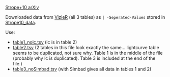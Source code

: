 [Strope+10 arXiv](https://ui.adsabs.harvard.edu/abs/2010AJ....140...34S/abstract)

Downloaded data from [VizieR](https://vizier.u-strasbg.fr/viz-bin/VizieR?-source=J/AJ/140/34) (all 3 tables) as `| -Seperated-Values` stored in [Strope10_data](/Strope10_data).

Use:
- [table1_nolc.tsv](Strope10_data/table1_nolc.tsv) (lc is in table 2)
- [table2.tsv](Strope10_data\table2.tsv) (2 tables in this file look exactly the same... lightcurve table seems to be duplicated, not sure why. Table 1 is in the middle of the file (probably why lc is duplicated). Table 3 is included at the end of the file.)
- [table3_noSimbad.tsv](Strope10_data/table3_noSimbad.tsv) (with Simbad gives all data in tables 1 and 2)
